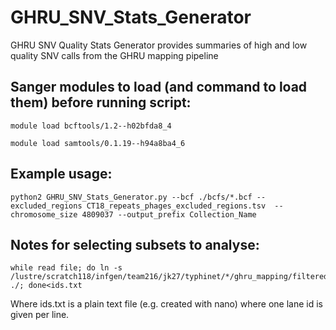 # GHRU_SNV_Stats_Generator
GHRU SNV Quality Stats Generator provides summaries of high and low quality SNV calls from the GHRU mapping pipeline


## Sanger modules to load (and command to load them) before running script:

```
module load bcftools/1.2--h02bfda8_4

module load samtools/0.1.19--h94a8ba4_6
```

## Example usage:
```
python2 GHRU_SNV_Stats_Generator.py --bcf ./bcfs/*.bcf --excluded_regions CT18_repeats_phages_excluded_regions.tsv  --chromosome_size 4809037 --output_prefix Collection_Name
```


## Notes for selecting subsets to analyse:
```
while read file; do ln -s /lustre/scratch118/infgen/team216/jk27/typhinet/*/ghru_mapping/filtered_bcfs/${file}.filtered.bcf ./; done<ids.txt
```
Where ids.txt is a plain text file (e.g. created with nano) where one lane id is given per line.
